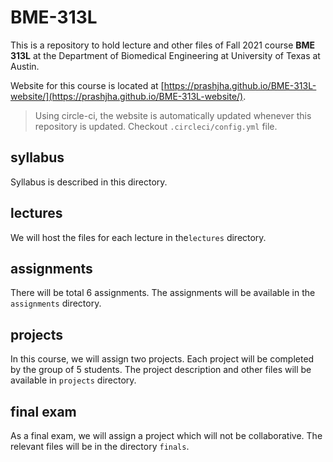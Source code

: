 # BME-313L

This is a repository to hold lecture and other files of Fall 2021 course **BME 313L** at the Department of Biomedical Engineering at University of Texas at Austin.

Website for this course is located at [https://prashjha.github.io/BME-313L-website/](https://prashjha.github.io/BME-313L-website/).

> Using circle-ci, the website is automatically updated whenever this repository is updated. Checkout `.circleci/config.yml` file.

## syllabus
Syllabus is described in this directory.

## lectures
We will host the files for each lecture in the`lectures` directory.

## assignments
There will be total 6 assignments. The assignments will be available in the `assignments` directory.

## projects
In this course, we will assign two projects. Each project will be completed by the group of 5 students. The project description and other files will be available in `projects` directory.

## final exam
As a final exam, we will assign a project which will not be collaborative. The relevant files will be in the directory `finals`.
